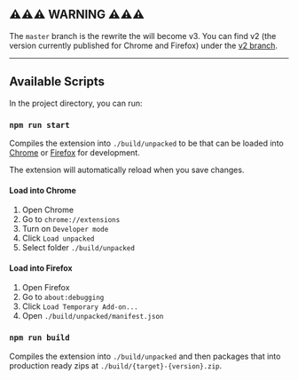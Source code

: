 ## ⚠️⚠️⚠️ **WARNING** ⚠️⚠️⚠️

The `master` branch is the rewrite the will become v3. You can find v2 (the version currently published for Chrome and Firefox) under the [v2 branch](https://github.com/Kadauchi/mturk-suite/tree/v2).

---

## Available Scripts

In the project directory, you can run:

### `npm run start`

Compiles the extension into `./build/unpacked` to be that can be loaded into [Chrome](#load-into-chrome) or [Firefox](#load-into-firefox) for development.

The extension will automatically reload when you save changes.

#### Load into Chrome

1. Open Chrome
2. Go to `chrome://extensions`
3. Turn on `Developer mode`
4. Click `Load unpacked`
5. Select folder `./build/unpacked`

#### Load into Firefox

1. Open Firefox
2. Go to `about:debugging`
3. Click `Load Temporary Add-on...`
4. Open `./build/unpacked/manifest.json`

### `npm run build`

Compiles the extension into `./build/unpacked` and then packages that into production ready zips at `./build/{target}-{version}.zip`.